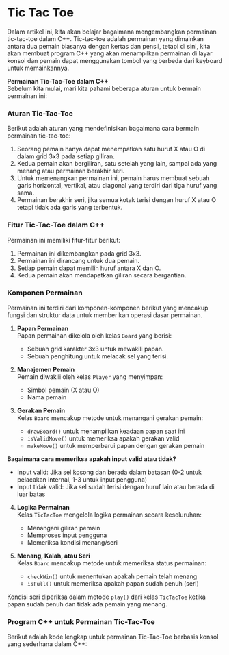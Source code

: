 # Tic Tac Toe
Dalam artikel ini, kita akan belajar bagaimana mengembangkan permainan tic-tac-toe dalam C++. Tic-tac-toe adalah permainan yang dimainkan antara dua pemain biasanya dengan kertas dan pensil, tetapi di sini, kita akan membuat program C++ yang akan menampilkan permainan di layar konsol dan pemain dapat menggunakan tombol yang berbeda dari keyboard untuk memainkannya.

**Permainan Tic-Tac-Toe dalam C++**  
Sebelum kita mulai, mari kita pahami beberapa aturan untuk bermain permainan ini:

### Aturan Tic-Tac-Toe  
Berikut adalah aturan yang mendefinisikan bagaimana cara bermain permainan tic-tac-toe:

1. Seorang pemain hanya dapat menempatkan satu huruf X atau O di dalam grid 3x3 pada setiap giliran.
2. Kedua pemain akan bergiliran, satu setelah yang lain, sampai ada yang menang atau permainan berakhir seri.  
3. Untuk memenangkan permainan ini, pemain harus membuat sebuah garis horizontal, vertikal, atau diagonal yang terdiri dari tiga huruf yang sama.
4. Permainan berakhir seri, jika semua kotak terisi dengan huruf X atau O tetapi tidak ada garis yang terbentuk.

### Fitur Tic-Tac-Toe dalam C++  
Permainan ini memiliki fitur-fitur berikut:

1. Permainan ini dikembangkan pada grid 3x3.
2. Permainan ini dirancang untuk dua pemain.
3. Setiap pemain dapat memilih huruf antara X dan O.
4. Kedua pemain akan mendapatkan giliran secara bergantian.

### Komponen Permainan  
Permainan ini terdiri dari komponen-komponen berikut yang mencakup fungsi dan struktur data untuk memberikan operasi dasar permainan.

1. **Papan Permainan**  
Papan permainan dikelola oleh kelas `Board` yang berisi:

   - Sebuah grid karakter 3x3 untuk mewakili papan.
   - Sebuah penghitung untuk melacak sel yang terisi.

2. **Manajemen Pemain**  
Pemain diwakili oleh kelas `Player` yang menyimpan:

   - Simbol pemain (X atau O)
   - Nama pemain

3. **Gerakan Pemain**  
Kelas `Board` mencakup metode untuk menangani gerakan pemain:

   - `drawBoard()` untuk menampilkan keadaan papan saat ini
   - `isValidMove()` untuk memeriksa apakah gerakan valid
   - `makeMove()` untuk memperbarui papan dengan gerakan pemain

**Bagaimana cara memeriksa apakah input valid atau tidak?**

- Input valid: Jika sel kosong dan berada dalam batasan (0-2 untuk pelacakan internal, 1-3 untuk input pengguna)
- Input tidak valid: Jika sel sudah terisi dengan huruf lain atau berada di luar batas

4. **Logika Permainan**  
Kelas `TicTacToe` mengelola logika permainan secara keseluruhan:

   - Menangani giliran pemain
   - Memproses input pengguna
   - Memeriksa kondisi menang/seri

5. **Menang, Kalah, atau Seri**  
Kelas `Board` mencakup metode untuk memeriksa status permainan:

   - `checkWin()` untuk menentukan apakah pemain telah menang
   - `isFull()` untuk memeriksa apakah papan sudah penuh (seri)

Kondisi seri diperiksa dalam metode `play()` dari kelas `TicTacToe` ketika papan sudah penuh dan tidak ada pemain yang menang.

### Program C++ untuk Permainan Tic-Tac-Toe  
Berikut adalah kode lengkap untuk permainan Tic-Tac-Toe berbasis konsol yang sederhana dalam C++: